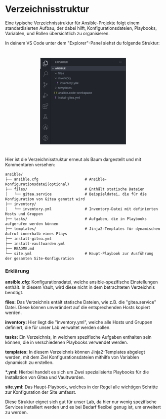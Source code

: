 # Verzeichnisstruktur

Eine typische Verzeichnisstruktur für Ansible-Projekte folgt einem standardisierten Aufbau, der dabei hilft, Konfigurationsdateien, Playbooks, Variablen, und Rollen übersichtlich zu organisieren.

In deinem VS Code unter dem "Explorer"-Panel siehst du folgende Struktur: 

<img src="images/vsc_folder_structure.png" width="55%" style="margin-left: auto; margin-right: auto; display: block; margin-top: 40px; margin-bottom: 40px">

Hier ist die Verzeichnisstruktur erneut als Baum dargestellt und mit Kommentaren versehen:

```
ansible/
├── ansible.cfg                     # Ansible-Konfigurationsdatei(optional)
├── files/                          # Enthält statische Dateien
│   └── gitea.service               # Beispieldatei, die für die Konfiguration von Gitea genutzt wird
├── inventory/                      
│   └── inventory.yml               # Inventory-Datei mit definierten Hosts und Gruppen
├── tasks/                          # Aufgaben, die in Playbooks aufgerufen werden können
├── templates/                      # Jinja2-Templates für dynamischen Aufruf innerhalb eines Plays
├── install-gitea.yml               
├── install-vaultwarden.yml
├── README.md
└── site.yml                        # Haupt-Playbook zur Ausführung der gesamten Site-Konfiguration
```


### Erklärung

**ansible.cfg:** Konfigurationsdatei, welche ansible-spezifische Einstellungen enthält. In diesem Vault, wird diese nicht in dem betrachteten Verzeichnis benötigt.

**files:** Das Verzeichnis entält statische Dateien, wie z.B. die "gitea.service" Datei. Diese können unverändert auf die entsprechenden Hosts kopiert werden.

**inventory:** Hier liegt die "inventory.yml", welche alle Hosts und Gruppen definiert, die für unser Lab verwaltet werden sollen.

**tasks:** Ein Verzeichnis, in welchem spezifische Aufgaben enthalten sein können, die in verschiedenen Playbooks verwendet werden.

**templates:** In diesem Verzeichnis können Jinja2-Templates abgelegt werden, mit dem Ziel Konfigurationsdateien mithilfe von Variablen dynamisch zu erstellen.

**\*\.yml:** Hierbei handelt es sich um Zwei spezialisierte Playbooks für die Installation von Gitea und Vaultwarden.

**site.yml:** Das Haupt-Playbook, welches in der Regel alle wichtigen Schritte zur Konfiguration der Site umfasst.



Diese Struktur eignet sich gut für unser Lab, da hier nur wenig spezifische Services installiert werden und es bei Bedarf flexibel genug ist, um erweitert zu werden.